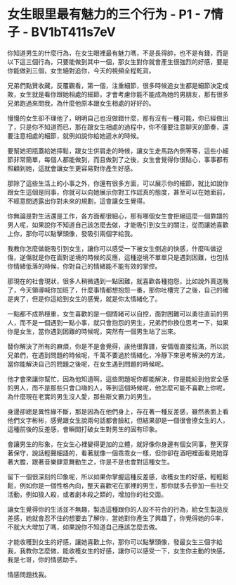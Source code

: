 # 女生眼里最有魅力的三个行为 - P1 - 7情子 - BV1bT411s7eV

你知道男生的什麼行為，在女生眼裡最有魅力嗎，不是長得帥，也不是有錢，而是以下這三個行為，只要能做到其中一個，那女生對你就會產生很強烈的好感，要是你能做到三個，女生絕對追你，今天的視頻全程乾貨。

兄弟們點贊收藏，反覆觀看，第一個，注重細節，很多時候追女生都是細節決定成敗，女生就是看你跟她相處的細節，才會考慮你能不能成為她的男朋友，那有很多兄弟跑過來問我，為什麼他原本跟女生相處的好好的。

慢慢的女生卻不理他了，明明自己也沒做錯什麼，那有沒有一種可能，你已經做出了，只是你不知道而已，那在跟女生相處的過程中，你不僅要注意聊天的節奏，還要注意相處的細節，就例如說你給她遞水的時候。

要幫她把瓶蓋給她擰鬆，跟女生併肩走的時候，讓女生走馬路內側等等，這些小細節非常簡單，每個人都能做到，而且做到了之後，女生會覺得你很貼心，事事都有照顧到她，這就會讓女生更容易對你產生好感。

那除了這些生活上的小事之外，你還有很多方面，可以展示你的細節，就比如說你跟女生這個是同事，你就可以向她展示你對工作認真的態度，甚至可以在她面前，不經意間透露出你對未來的規劃，這會讓女生覺得。

你無論是對生活還是工作，各方面都很細心，那有哪個女生會拒絕這麼一個靠譜的男人呢，如果說你不知道自己該怎麼去做，才能吸引到女生的關注，從而讓她喜歡上你，那你可以點擊頭像，發吸引兩個字給我。

我教你怎麼做能吸引到女生，讓你可以感受一下被女生倒追的快感，什麼叫做逆傷，逆傷就是你在面對逆境的時候的反應，這種逆境不單單只是遇到困難，也包括你情緒低落的時候，你對自己的情緒能不能有效的掌控。

那現在的社會現狀，很多人稍微遇到一點困難，就喜歡各種抱怨，比如說外賣送晚了，今天領導喊你加班了，什麼事情都想抱怨一番，那你吐槽完了之後，自己的確是爽了，但是你這給到女生的感覺，就是你太情緒化了。

一點都不成熟穩重，女生喜歡的是一個情緒可以自控，面對困難可以勇往直前的男人，而不是一個遇到一點小事，就只會抱怨的男生，兄弟們你換位思考一下，如果你是女生，當你遇到困難的時候呢，突然有一個男生站了出來。

替你解決了所有的麻煩，你是不是會覺得，誒他很靠譜，安情版直接拉滿，所以說兄弟們，在遇到問題的時候呢，千萬不要過於情緒化，冷靜下來思考解決的方法，當你能解決自己的問題之後呢，在女生遇到問題的時候呢。

他才會來讓你幫忙，因為他知道啊，這些問題呢你都能解決，你是能給到他安全感的男人，而不是那些只會口嗨的人，等到這個時候呢，他怎麼可能不喜歡上你呢，為什麼現在老實的男生沒人愛，那些斯文霸力的男生。

身邊卻總是異性緣不斷，那是因為在他們身上，存在著一種反差感，雖然表面上看他們文字彬彬，感覺跟女生說兩句話都會臉紅，但結果卻是一個很會撩女生的人，這種前後的反差感，會瞬間打破女生對男生的固有印象。

會讓男生的形象，在女生心裡變得更加的立體，就好像你身邊有個女同事，整天穿著保守，說話輕聲細語的，看著就像一個乖乖女一樣，但你卻在酒吧裡面看見她穿著大膽，跟著音樂肆意舞動生之，你是不是也會對這種女生。

留下一個很深刻的印象呢，所以如果你掌握這種反差感，收穫女生的好感，輕輕鬆鬆，例如你是一個性格內向，整天喜歡宅在家裡的男生，那你就多去參加一些社交活動，例如狼人殺，或者劇本殺之類的，增加你的社交面。

讓女生覺得你的生活並不無趣，製造這種跟你的人設不符合的行為，給女生製造反差感，她就會忍不住的想要去了解你，當她對你產生了興趣了，你覺得她的G率，不就大大增加了嗎，如果說你不知道自己應該怎麼去做。

才能收穫到女生的好感，讓她喜歡上你，那你可以點擊頭像，發最女生三個字給我，我教你怎麼做，能收穫女生的好感，讓你可以感受一下，女生你主動的快感，我是七哥，你的情感助手。

情感問題找我。